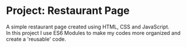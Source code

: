 # Project: Restaurant Page

A simple restaurant page created using HTML, CSS and JavaScript.  
In this project I use ES6 Modules to make my codes more organized and create a 'reusable' code.


